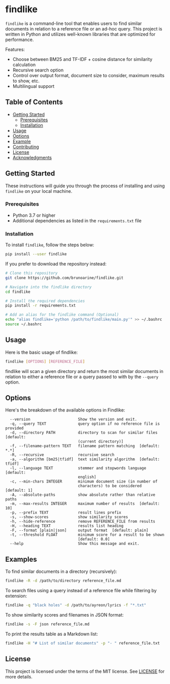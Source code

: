 # findlike

`findlike` is a command-line tool that enables users to find similar documents in relation to a reference file or an ad-hoc query. This project is written in Python and utilizes well-known libraries that are optimized for performance.

Features: 

- Choose between BM25 and TF-IDF + cosine distance for similarity calculation
- Recursive search option
- Control over output format, document size to consider, maximum results to show, etc.
- Multilingual support

## Table of Contents

- [Getting Started](#getting-started)
  - [Prerequisites](#prerequisites)
  - [Installation](#installation)
- [Usage](#usage)
- [Options](#options)
- [Example](#example)
- [Contributing](#contributing)
- [License](#license)
- [Acknowledgments](#acknowledgments)

## Getting Started

These instructions will guide you through the process of installing and using `findlike` on your local machine.

### Prerequisites

- Python 3.7 or higher
- Additional dependencies as listed in the `requirements.txt` file

### Installation

To install `findlike`, follow the steps below:

```bash
pip install --user findlike
```

If you prefer to download the repository instead:

```bash
# Clone this repository
git clone https://github.com/brunoarine/findlike.git

# Navigate into the findlike directory
cd findlike

# Install the required dependencies
pip install -r requirements.txt

# Add an alias for the findlike command (Optional)
echo "alias findlike='python /path/to/findlike/main.py'" >> ~/.bashrc
source ~/.bashrc
```

## Usage

Here is the basic usage of findlike:

```bash
findlike [OPTIONS] [REFERENCE_FILE]
```

findlike will scan a given directory and return the most similar documents in relation to either a reference file or a query passed to with by the `--query` option.

## Options

Here's the breakdown of the available options in Findlike:

```
  --version                     Show the version and exit.
  -q, --query TEXT              query option if no reference file is provided
  -d, --directory PATH          directory to scan for similar files  [default:
                                (current directory)]
  -f, --filename-pattern TEXT   filename pattern matching  [default: *.*]
  -R, --recursive               recursive search
  -a, --algorithm [bm25|tfidf]  text similarity algorithm  [default: tfidf]
  -l, --language TEXT           stemmer and stopwords language  [default:
                                english]
  -c, --min-chars INTEGER       minimum document size (in number of
                                characters) to be considered  [default: 1]
  -A, --absolute-paths          show absolute rather than relative paths
  -m, --max-results INTEGER     maximum number of results  [default: 10]
  -p, --prefix TEXT             result lines prefix
  -s, --show-scores             show similarity scores
  -h, --hide-reference          remove REFERENCE_FILE from results
  -H, --heading TEXT            results list heading
  -F, --format [plain|json]     output format  [default: plain]
  -t, --threshold FLOAT         minimum score for a result to be shown
                                [default: 0.0]
  --help                        Show this message and exit.
```

## Examples

To find similar documents in a directory (recursively):

```sh
findlike -R -d /path/to/directory reference_file.md 
```

To search files using a query instead of a reference file while filtering by extension:

```sh
findlike -q "black holes" -d /path/to/ayreon/lyrics -f "*.txt"
```

To show similarity scores and filenames in JSON format:

```sh
findlike -s -F json reference_file.md
```

To print the results table as a Markdown list:

```sh
findlike -H "# List of similar documents" -p "- " reference_file.txt
```

## License

This project is licensed under the terms of the MIT license. See [LICENSE](LICENSE) for more details.